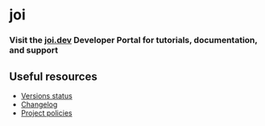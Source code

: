 # joi

### Visit the [joi.dev](https://joi.dev) Developer Portal for tutorials, documentation, and support

## Useful resources
- [Versions status](https://joi.dev/resources/status/#joi)
- [Changelog](https://joi.dev/resources/changelog/)
- [Project policies](https://joi.dev/policies/)
